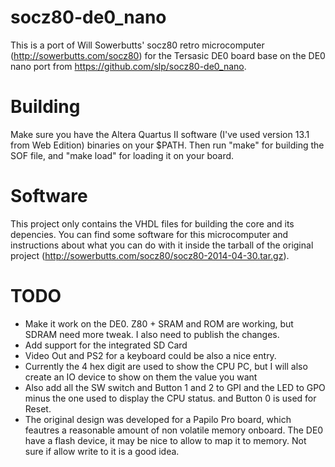 socz80-de0_nano
===============

This is a port of Will Sowerbutts' socz80 retro microcomputer (http://sowerbutts.com/socz80) for the Tersasic DE0 board base on the DE0 nano port from https://github.com/slp/socz80-de0_nano.

Building
========

Make sure you have the Altera Quartus II software (I've used version 13.1 from Web Edition) binaries on your $PATH. Then run "make" for building the SOF file, and "make load" for loading it on your board.

Software
========

This project only contains the VHDL files for building the core and its depencies. You can find some software for this microcomputer and instructions about what you can do with it inside the tarball of the original project (http://sowerbutts.com/socz80/socz80-2014-04-30.tar.gz).

TODO
====

* Make it work on the DE0. Z80 + SRAM and ROM are working, but SDRAM need more tweak. I also need to publish the changes.
* Add support for the integrated SD Card
* Video Out and PS2 for a keyboard could be also a nice entry.
* Currently the 4 hex digit are used to show the CPU PC, but I will also create an IO device to show on them the value you want
* Also add all the SW switch and Button 1 and 2 to GPI and the LED to GPO minus the one used to display the CPU status. and Button 0 is used for Reset.
* The original design was developed for a Papilo Pro board, which feautres a reasonable amount of non volatile memory onboard. The DE0 have a flash device, it may be nice to allow to map it to memory. Not sure if allow write to it is a good idea.
